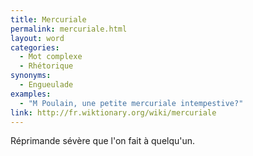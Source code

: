 ```yaml
---
title: Mercuriale
permalink: mercuriale.html
layout: word
categories:
  - Mot complexe
  - Rhétorique
synonyms:
  - Engueulade
examples:
  - "M Poulain, une petite mercuriale intempestive?"
link: http://fr.wiktionary.org/wiki/mercuriale
---
```


Réprimande sévère que l'on fait à quelqu'un.

